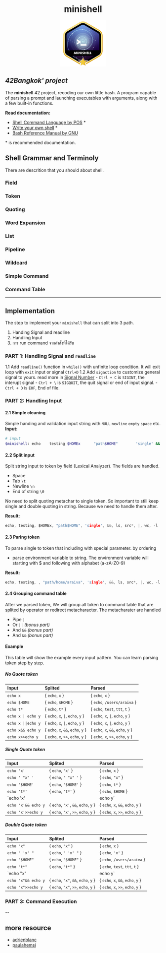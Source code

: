 <div align=center >
    <h1>minishell</h1>
    <img src="https://raw.githubusercontent.com/viruskizz/viruskizz-myutils/main/minishell_badge.png" alt="minishell badge" />
</div>

## _42Bangkok' project_



The **minishell** 42 project, recoding our own little bash. A program capable of parsing a prompt and launching executables with arguments, along with a few built-in functions.

**Read documentation:**

- [Shell Command Language by POS] *
- [Write your own shell] *
- [Bash Reference Manual by GNU]

\* is recommended documentation.

## Shell Grammar and Terminoly

There are descrition that you should about shell.

### Field

### Token

### Quoting

### Word Expansion

### List

### Pipeline

### Wildcard

### Simple Command

### Command Table

---

## Implementation

The step to implement your `minishell` that can split into 3 path.

1. Handing Signal and readline
2. Handling Input
3. การ run command จากคำสั่งที่ได้รับ

### PART 1: Handling Signal and `readline`

1.1 Add `readline()` function in `while()` with unfinite loop condition. It will exit loop with `exit` input or signal `Ctrl+D`
1.2 Add `sigaction` to customize general signal to yours. read more in [Signal Number]
    - `Ctrl + C` is `SIGINT`, the interupt signal
    - `Ctrl + \` is `SIGQUIT`, the quit signal or end of input signal.
    - `Ctrl + D` is `EOF`, End of file.

### PART 2: Handling Input

#### 2.1 Simple cleaning

Simple handing and validation input string with `NULL` `newline` `empty` `space` etc.
**Input:**

```sh
# input
$minishell: echo    testing $HOMEx      "path$HOME"        'single' && ls src* | wc -l
```

#### 2.2 Split input

Split string input to token by field (Lexical Analyzer).
The fields are handled.

- Space ` `
- Tab `\t`
- Newline `\n`
- End of string `\0`

No need to split quoting metachar to single token. So important to still keep single and double quoting in string. Because we need to handle them after.

**Result:**

```c
echo, testing, $HOMEx, "path$HOME", 'single', &&, ls, src*, |, wc, -l
```

#### 2.3 Paring token

To parse single to token that including with special parameter. by ordering

- parse environment variable to string. The environment variable will starting with $ and following with alphabet (a-zA-Z0-9)

**Result:**

```c
echo, testing, , "path/home/araiva", 'single', &&, ls, src*, |, wc, -l
```

#### 2.4 Grouping command table

After we parsed token, We will group all token to command table that are splited by operator or redirect metacharacter.
The metacharater are handled

- Pipe `|`
- Or `||` _(bonus part)_
- And `&&` _(bonus part)_
- And `&&` _(bonus part)_

#### Example

This table will show the example every input pattern. You can learn parsing token step by step.

##### _No Quote token_

| Input               | Splited                              | Parsed                             |
| :------------------ | :----------------------------------- | :--------------------------------- |
| `echo x`            | { `echo`, `x` }                      | { `echo`, `x` }                    |
| `echo $HOME`        | { `echo`, `$HOME` }                  | { `echo`, `/users/araiva` }        |
| `echo t*`           | { `echo`, `t*` }                     | { `echo`, `test`, `ttt`, `t` }     |
| `echo x \| echo y`   | { `echo`, `x`, `\|`, `echo`, `y` }    | { `echo`, `x`, `\|`, `echo`, `y` }  |
| `echo x \|\|echo y`   | { `echo`, `x`, `\|`, `echo`, `y` }    | { `echo`, `x`, `\|`, `echo`, `y` }  |
| `echo x&& echo y`   | { `echo`, `x`, `&&`, `echo`, `y` }   | { `echo`, `x`, `&&`, `echo`, `y` } |
| `echo x>>echo y`    | { `echo`, `x`, `>>`, `echo`, `y` }   | { `echo`, `x`, `>>`, `echo`, `y` } |

##### _Single Quote token_

| Input               | Splited                              | Parsed                             |
| :------------------ | :----------------------------------- | :--------------------------------- |
| `echo 'x'`          | { `echo`, `'x'` }                    | { `echo`, `x` }                    |
| `echo ' "x" '`      | { `echo`, `' "x" '` }                | { `echo`, ` "x" ` }                |
| `echo '$HOME'`      | { `echo`, `'$HOME'` }                | { `echo`, `t*` }                   |
| `echo 't*'`         | { `echo`, `'t*'` }                   | { `echo`, `$HOME` }                |
| `echo 'x' ||echo y` | { `echo`, `'x'`, `||`, `echo`, `y` } | { `echo`, `x`, `||`, `echo`, `y` } |
| `echo 'x'&& echo y` | { `echo`, `'x'`, `&&`, `echo`, `y` } | { `echo`, `x`, `&&`, `echo`, `y` } |
| `echo 'x'>>echo y`  | { `echo`, `'x'`, `>>`, `echo`, `y` } | { `echo`, `x`, `>>`, `echo`, `y` } |

##### _Double Quote token_

| Input               | Splited                              | Parsed                             |
| :------------------ | :----------------------------------- | :--------------------------------- |
| `echo "x"`          | { `echo`, `"x"` }                    | { `echo`, `x` }                    |
| `echo " 'x' "`      | { `echo`, `" 'x' "` }                | { `echo`, ` 'x' ` }                |
| `echo "$HOME"`      | { `echo`, `"$HOME"` }                | { `echo`, `/users/araiva` }        |
| `echo "t*"`         | { `echo`, `"t*"` }                   | { `echo`, `test`, `ttt`, `t` }     |
| `echo "x" ||echo y` | { `echo`, `"x"`, `||`, `echo`, `y` } | { `echo`, `x`, `||`, `echo`, `y` } |
| `echo "x"&& echo y` | { `echo`, `"x"`, `&&`, `echo`, `y` } | { `echo`, `x`, `&&`, `echo`, `y` } |
| `echo "x">>echo y`  | { `echo`, `"x"`, `>>`, `echo`, `y` } | { `echo`, `x`, `>>`, `echo`, `y` } |

### PART 3: Command Execution

--

## more resource

- [adrienblanc]
- [paulahemsi]

<!-- MARKDOWN LINKS & IMAGES -->
[Shell Command Language by POS]: https://pubs.opengroup.org/onlinepubs/009695399/utilities/xcu_chap02.html
[Write your own shell]: https://www.cs.purdue.edu/homes/grr/SystemsProgrammingBook/Book/Chapter5-WritingYourOwnShell.pdf
[Bash Reference Manual by GNU]: https://www.gnu.org/savannah-checkouts/gnu/bash/manual/bash.html#Shell-Operation
[Signal Number]: https://pubs.opengroup.org/onlinepubs/009696799/basedefs/signal.h.html
[adrienblanc]: https://adrienblanc.com/projects/42/minishell
[paulahemsi]: https://github.com/paulahemsi/minishell